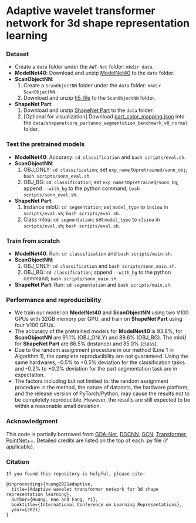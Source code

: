 # Adaptive wavelet transformer network for 3d shape representation learning

### Dataset
* Create a `data` folder under the `AWT-Net` folder: `mkdir data`.
* __ModelNet40__:
	Download and unzip [ModelNet40](https://shapenet.cs.stanford.edu/media/modelnet40_ply_hdf5_2048.zip) to the `data` folder.
* __ScanObjectNN__:
	1. Create a `ScanObjectNN` folder under the `data` folder: `mkdir ScanObjectNN`. 
	2. Download and unzip [h5_file](https://hkust-vgd.github.io/scanobjectnn/) to the `ScanObjectNN` folder.
* __ShapeNet Part__:
	1. Download and unzip [ShapeNet Part](https://shapenet.cs.stanford.edu/media/shapenetcore_partanno_segmentation_benchmark_v0_normal.zip) to the `data` folder.
	2. [Optional for visualization] Download [part_color_mapping.json](https://github.com/FENGGENYU/PartNet/blob/master/part_color_mapping.json) into the `data/shapenetcore_partanno_segmentation_benchmark_v0_normal` folder.

### Test the pretrained models
* __ModelNet40__: 
	Accuracy: `cd classification` and `bash scripts/eval.sh`.
* __ScanObjectNN__:
	1. OBJ_ONLY: `cd classification`; set `exp_name` to`pretrained/sonn_obj`; `bash scripts/sonn_eval.sh`.
	2. OBJ_BG: `cd classification`; set `exp_name` to`pretrained/sonn_bg`; append `--with_bg` to the python command; `bash scripts/sonn_eval.sh`.
* __ShapeNet Part__: 
	1. Instance mIoU: `cd segmentation`;  set `model_type` to `insiou` in `scripts/eval.sh`; `bash scripts/eval.sh`.
	1. Class mIou:  `cd segmentation`;  set `model_type` to `clsiou` in `scripts/eval.sh`; `bash scripts/eval.sh`.

### Train from scratch
* __ModelNet40__: 
	Run: `cd classification` and `bash scripts/main.sh`.
* __ScanObjectNN__:
	1. OBJ_ONLY: `cd classification` and `bash scripts/sonn_main.sh`.
	2. OBJ_BG: `cd classification`; append `--with_bg` to the python command; `bash scripts/sonn_main.sh`.
* __ShapeNet Part__:
	Run: `cd segmentation` and `bash scripts/main.sh`.
	
### Performance and reproducibility
* We train our model on __ModelNet40__ and  __ScanObjectNN__ using two V100 GPUs with 32GB memory per GPU, and train on __ShapeNet Part__ using four V100 GPUs.
* The accuracy of the pretrained models for __ModelNet40__ is 93.8%, for __ScanObjectNN__ are 91.1% (OBJ_ONLY) and 89.6% (OBJ_BG). The mIoU for __ShapeNet Part__ are 86.5% (instance) and 85.0% (class).
* Due to the random assignment procedure in our method (Line 1 in Algorithm 1), the complete reproducibility are not guaranteed. Using the same hardwares, -0.5% to +0.5% deviation for the classification tasks and -0.2% to +0.2% deviation for the part segmentation task are in expectation.
* The factors including but not limited to: the random assignment procedure in the method, the nature of datasets, the hardware platform, and the release version of PyTorch/Python, may cause the results not to be completely reproducible. However, the results are still expected to be within a reasonable small deviation.

### Acknowledgment
This code is partially borrowed from [GDA-Net](https://github.com/mutianxu/GDANet), [DGCNN](https://github.com/WangYueFt/dgcnn), [GCN](https://github.com/tkipf/gcn), [Transformer](https://d2l.ai/chapter_attention-mechanisms/transformer.html), [PointNet++](https://github.com/yanx27/Pointnet_Pointnet2_pytorch). Detailed credits are listed on the top of each .py file (if applicable).

### Citation
```angular2html
If you found this repository is helpful, please cite:

@inproceedings{huang2021adaptive,
  title={Adaptive wavelet transformer network for 3d shape representation learning},
  author={Huang, Hao and Fang, Yi},
  booktitle={International Conference on Learning Representations},
  year={2021}
}
```
